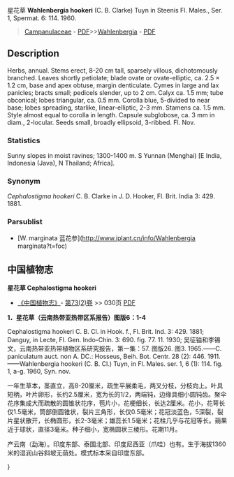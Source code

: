 星花草 **Wahlenbergia hookeri** (C. B. Clarke) Tuyn in Steenis Fl. Males., Ser. 1, Spermat. 6: 114. 1960.

> [Campanulaceae](http://www.iplant.cn/info/Campanulaceae?t=foc) - [PDF](http://www.iplant.cn/foc/pdf/Campanulaceae.pdf)>>[Wahlenbergia](http://www.iplant.cn/info/Wahlenbergia?t=foc) - [PDF](http://www.iplant.cn/foc/pdf/Wahlenbergia.pdf)

## Description

Herbs, annual. Stems erect, 8-20 cm tall, sparsely villous, dichotomously branched. Leaves shortly petiolate; blade ovate or ovate-elliptic, ca. 2.5 × 1.2 cm, base and apex obtuse, margin denticulate. Cymes in large and lax panicles; bracts small; pedicels slender, up to 2 cm. Calyx ca. 1.5 mm; tube obconical; lobes triangular, ca. 0.5 mm. Corolla blue, 5-divided to near base; lobes spreading, starlike, linear-elliptic, 2-3 mm. Stamens ca. 1.5 mm. Style almost equal to corolla in length. Capsule subglobose, ca. 3 mm in diam., 2-locular. Seeds small, broadly ellipsoid, 3-ribbed. Fl. Nov.

### Statistics
Sunny slopes in moist ravines; 1300-1400 m. S Yunnan (Menghai) [E India, Indonesia (Java), N Thailand; Africa].

### Synonym
*Cephalostigma hookeri* C. B. Clarke in J. D. Hooker, Fl. Brit. India 3: 429. 1881.

### Parsublist

* [W.  marginata  蓝花参](http://www.iplant.cn/info/Wahlenbergia marginata?t=foc)

## 中国植物志

**星花草 Cephalostigma hookeri**

* [《中国植物志》](http://www.iplant.cn/frps)- [第73(2)卷](http://www.iplant.cn/frps/vol/73(2)) >> 030页 [PDF](http://www.iplant.cn/frps/pdf/73(2)/030.PDF)

**1．星花草（云南热带亚热带区系报告）图版6：1-4**

Cephalostigma hookeri C. B. Cl. in Hook. f., Fl. Brit. Ind. 3: 429. 1881; Danguy, in Lecte, Fl. Gen. Indo-Chin. 3: 690. fig. 77. 11. 1930; 吴征镒和李锡文，云南热带亚热带植物区系研究报告，第一集：57. 图版26. 图3. 1965.——C. paniculatum auct. non A. DC.: Hosseus, Beih. Bot. Centr. 28 (2): 446. 1911.——Wahlenbergia hookeri (C. B. Cl.) Tuyn, in Fl. Males. ser. 1, 6 (1): 114. fig. 1, a-g. 1960, Syn. nov.

一年生草本，茎直立，高8-20厘米，疏生平展柔毛，两叉分枝，分枝向上。叶具短柄，叶片卵形，长约2.5厘米，宽为长的1/2，两端钝，边缘具细小圆钝齿。聚伞花序集成大而疏散的圆锥状花序，苞片小，花梗细长，长达2厘米。花小，花萼长仅1.5毫米，筒部倒圆锥状，裂片三角形，长仅0.5毫米；花冠淡蓝色，5深裂，裂片星状散开，长椭圆形，长2-3毫米；雄蕊长1.5毫米；花柱几乎与花冠等长。蒴果近于球状，直径3毫米。种子细小，宽椭圆状三棱形。花期11月。

产云南（勐海）。印度东部、泰国北部、印度尼西亚（爪哇）也有。生于海拔1360米的湿润山谷斜坡无荫处。模式标本采自印度东部。

}